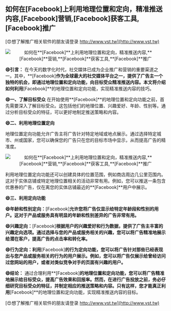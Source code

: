 ## **如何在**[Facebook]**上利用地理位置和定向，精准推送内容,**[Facebook]**营销,**[Facebook]**获客工具,**[Facebook]**推广**

[😍想了解推广相关软件的朋友请登录 http://www.vst.tw](http://www.vst.tw)

 <center><img src="https://vst.tw/MP4/tuiguang/png/6.png" alt="如何在**[Facebook]**上利用地理位置和定向，精准推送内容,**[Facebook]**营销,**[Facebook]**获客工具,**[Facebook]**推广"></center>

**😄引言：**
在今天的数字化时代，社交媒体已成为企业推广和营销的重要渠道之一。其中，**[Facebook]**作为全球最大的社交媒体平台之一，提供了广告主一个独特的机会，即通过地理位置和定向功能，向目标受众精准推送内容。本文将介绍如何利用**[Facebook]**的地理位置和定向功能，实现精准推送内容的技巧。

**😄一、了解目标受众**
在开始使用**[Facebook]**的地理位置和定向功能之前，首先需要深入了解目标受众。这包括他们的地理位置、兴趣爱好、年龄、性别等。通过分析目标受众的特征，可以更好地制定推送策略和内容。

**😄二、利用地理位置定向**

地理位置定向功能允许广告主将广告针对特定地域或地点展示。通过选择特定城市、州或国家，您可以确保您的广告只在您的目标市场中显示，从而提高广告的精准度。

 <center><img src="https://vst.tw/MP4/tuiguang/png/7.png" alt="如何在**[Facebook]**上利用地理位置和定向，精准推送内容,**[Facebook]**营销,**[Facebook]**获客工具,**[Facebook]**推广"></center>

利用地理位置定向功能还可以创建具体的位置范围，例如商店周边几公里范围内。这对于实体店铺或特定地理位置相关的活动非常有用。例如，您可以推送一条包含优惠券的广告，仅在离您的实体店铺最近的**[Facebook]**用户中展示。

**😄三、利用定向功能**

**😄年龄和性别定向：**[Facebook]**允许您将广告仅显示给特定年龄段和性别的用户。这对于产品或服务具有明显的年龄和性别差异的广告非常有用。**

**😄兴趣定向：**[Facebook]**根据用户的兴趣爱好和行为数据，提供了广告主丰富的兴趣定向选项。通过选择与您的产品或服务相关的兴趣，您可以将广告精准地展示给潜在客户，提高广告的点击率和转化率。**

**😄行为定向：利用**[Facebook]**的行为定向功能，您可以将广告针对那些已经表现出与您产品或服务相关的行为的用户展示。例如，您可以将广告仅展示给曾经访问过您网站的用户，或者对类似竞争对手的页面有兴趣的用户。**

**😄结论：**
通过合理利用**[Facebook]**的地理位置和定向功能，您可以将广告精准地展示给目标受众，提高广告效果和回报率。然而，在进行广告投放之前，务必仔细研究目标受众的特征，并制定相应的推送策略和内容。只有这样，您才能真正利用**[Facebook]**的地理位置和定向功能，实现精准推送内容的目标。

[😍想了解推广相关软件的朋友请登录 http://www.vst.tw](http://www.vst.tw)



